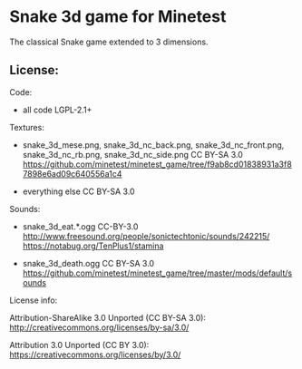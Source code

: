 Snake 3d game for Minetest
=====================
The classical Snake game extended to 3 dimensions.


License:
--------
Code:
- all code LGPL-2.1+

Textures:
- snake_3d_mese.png, snake_3d_nc_back.png, snake_3d_nc_front.png, snake_3d_nc_rb.png, snake_3d_nc_side.png
	CC BY-SA 3.0
	https://github.com/minetest/minetest_game/tree/f9ab8cd01838931a3f87898e6ad09c640556a1c4

- everything else CC BY-SA 3.0

Sounds:
- snake_3d_eat.*.ogg  CC-BY-3.0
	http://www.freesound.org/people/sonictechtonic/sounds/242215/
	https://notabug.org/TenPlus1/stamina
  
- snake_3d_death.ogg  CC BY-SA 3.0
	https://github.com/minetest/minetest_game/tree/master/mods/default/sounds


License info:

Attribution-ShareAlike 3.0 Unported (CC BY-SA 3.0):
http://creativecommons.org/licenses/by-sa/3.0/

Attribution 3.0 Unported (CC BY 3.0):
https://creativecommons.org/licenses/by/3.0/
